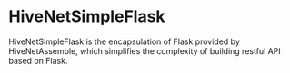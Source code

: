 # HiveNetSimpleFlask

HiveNetSimpleFlask is the encapsulation of Flask provided by HiveNetAssemble, which simplifies the complexity of building restful API based on Flask.
